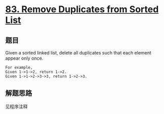 # [83. Remove Duplicates from Sorted List](https://leetcode-cn.com/problems/remove-duplicates-from-sorted-list/)

## 题目
Given a sorted linked list, delete all duplicates such that each element appear only once.

```
For example,
Given 1->1->2, return 1->2.
Given 1->1->2->3->3, return 1->2->3.
```

## 解题思路

见程序注释
